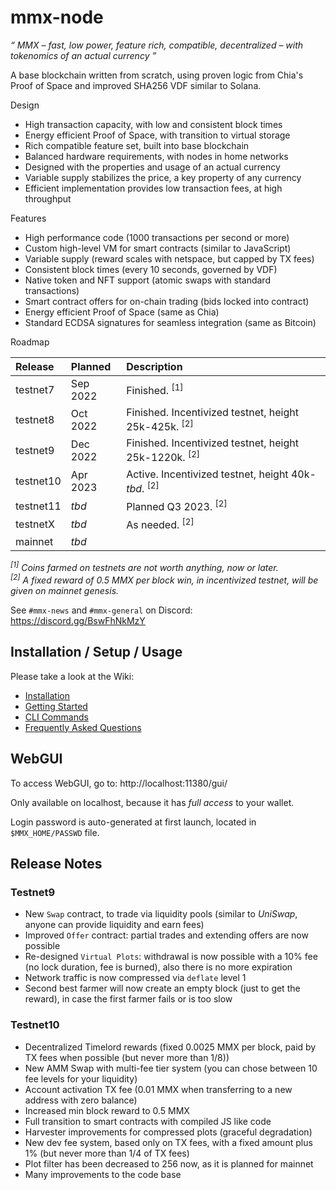 # mmx-node

_“ MMX &ndash; fast, low power, feature rich, compatible, decentralized &ndash; with tokenomics of an actual currency ”_

A base blockchain written from scratch, using proven logic from Chia's Proof of Space and improved SHA256 VDF similar to Solana.

Design
- High transaction capacity, with low and consistent block times
- Energy efficient Proof of Space, with transition to virtual storage
- Rich compatible feature set, built into base blockchain
- Balanced hardware requirements, with nodes in home networks
- Designed with the properties and usage of an actual currency
- Variable supply stabilizes the price, a key property of any currency
- Efficient implementation provides low transaction fees, at high throughput

Features
- High performance code (1000 transactions per second or more)
- Custom high-level VM for smart contracts (similar to JavaScript)
- Variable supply (reward scales with netspace, but capped by TX fees)
- Consistent block times (every 10 seconds, governed by VDF)
- Native token and NFT support (atomic swaps with standard transactions)
- Smart contract offers for on-chain trading (bids locked into contract)
- Energy efficient Proof of Space (same as Chia)
- Standard ECDSA signatures for seamless integration (same as Bitcoin)

Roadmap

| Release | Planned | Description |
| :--- | :--- | :--- |
| testnet7 | Sep 2022 | Finished. <sup>[1]</sup> |
| testnet8 | Oct 2022 | Finished. Incentivized testnet, height 25k-425k. <sup>[2]</sup> |
| testnet9 | Dec 2022 | Finished. Incentivized testnet, height 25k-1220k. <sup>[2]</sup> |
| testnet10 | Apr 2023 | Active. Incentivized testnet, height 40k-_tbd_. <sup>[2]</sup> |
| testnet11 | _tbd_ | Planned Q3 2023. <sup>[2]</sup> |
| testnetX | _tbd_ | As needed. <sup>[2]</sup> |
| mainnet | _tbd_ | |

_<sup>[1]</sup> Coins farmed on testnets are not worth anything, now or later._\
_<sup>[2]</sup> A fixed reward of 0.5 MMX per block win, in incentivized testnet, will be given on mainnet genesis._

See `#mmx-news` and `#mmx-general` on Discord: https://discord.gg/BswFhNkMzY

## Installation / Setup / Usage

Please take a look at the Wiki:

- [Installation](https://github.com/madMAx43v3r/mmx-node/wiki/Installation)
- [Getting Started](https://github.com/madMAx43v3r/mmx-node/wiki/Getting-Started)
- [CLI Commands](https://github.com/madMAx43v3r/mmx-node/wiki/CLI-Commands)
- [Frequently Asked Questions](https://github.com/madMAx43v3r/mmx-node/wiki/Frequently-Asked-Questions)

## WebGUI

To access WebGUI, go to: http://localhost:11380/gui/

Only available on localhost, because it has _full access_ to your wallet.

Login password is auto-generated at first launch, located in `$MMX_HOME/PASSWD` file.

## Release Notes

### Testnet9

- New `Swap` contract, to trade via liquidity pools (similar to _UniSwap_, anyone can provide liquidity and earn fees)
- Improved `Offer` contract: partial trades and extending offers are now possible
- Re-designed `Virtual Plots`: withdrawal is now possible with a 10% fee (no lock duration, fee is burned), also there is no more expiration
- Network traffic is now compressed via `deflate` level 1
- Second best farmer will now create an empty block (just to get the reward), in case the first farmer fails or is too slow

### Testnet10

- Decentralized Timelord rewards (fixed 0.0025 MMX per block, paid by TX fees when possible (but never more than 1/8))
- New AMM Swap with multi-fee tier system (you can chose between 10 fee levels for your liquidity)
- Account activation TX fee (0.01 MMX when transferring to a new address with zero balance)
- Increased min block reward to 0.5 MMX
- Full transition to smart contracts with compiled JS like code
- Harvester improvements for compressed plots (graceful degradation)
- New dev fee system, based only on TX fees, with a fixed amount plus 1% (but never more than 1/4 of TX fees)
- Plot filter has been decreased to 256 now, as it is planned for mainnet
- Many improvements to the code base
